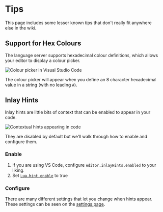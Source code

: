 # Tips
This page includes some lesser known tips that don't really fit anywhere else in the wiki.



## Support for Hex Colours
The language server supports hexadecimal colour definitions, which allows your editor to display a colour picker.

![Colour picker in Visual Studio Code](https://user-images.githubusercontent.com/61925890/193044002-512cb379-2968-4613-ba90-2fe15d8aa876.png)

The colour picker will appear when you define an 8 character hexadecimal value in a string (with no leading `#`).



## Inlay Hints
Inlay hints are little bits of context that can be enabled to appear in your code.

![Contextual hints appearing in code](https://user-images.githubusercontent.com/61925890/193045115-317f15ed-d0b5-4240-959f-09e41200e5e7.png)

They are disabled by default but we'll walk through how to enable and configure them.

### Enable

1. If you are using VS Code, configure `editor.inlayHints.enabled` to your liking.
2. Set [`Lua.hint.enable`](https://github.com/sumneko/lua-language-server/wiki/Settings#hintenable) to true

### Configure
There are many different settings that let you change when hints appear. These settings can be seen on the [settings page](https://github.com/sumneko/lua-language-server/wiki/Settings#hint).

